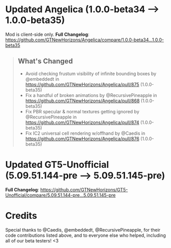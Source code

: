 # Updated Angelica (1.0.0-beta34 -->  1.0.0-beta35)
Mod is client-side only.
**Full Changelog**: https://github.com/GTNewHorizons/Angelica/compare/1.0.0-beta34...1.0.0-beta35
>## What's Changed
> * Avoid checking frustum visibility of infinite bounding boxes by @embeddedt in https://github.com/GTNewHorizons/Angelica/pull/875 (1.0.0-beta35)
> * Fix a handful of broken animations by @RecursivePineapple in https://github.com/GTNewHorizons/Angelica/pull/868 (1.0.0-beta35)
> * Fix PBR specular & normal textures getting ignored by @RecursivePineapple in https://github.com/GTNewHorizons/Angelica/pull/874 (1.0.0-beta35)
> * Fix IC2 universal cell rendering w/offhand by @Caedis in https://github.com/GTNewHorizons/Angelica/pull/876 (1.0.0-beta35)
>

# Updated GT5-Unofficial (5.09.51.144-pre -->  5.09.51.145-pre)
**Full Changelog**: https://github.com/GTNewHorizons/GT5-Unofficial/compare/5.09.51.144-pre...5.09.51.145-pre

# Credits
Special thanks to @Caedis, @embeddedt, @RecursivePineapple, for their code contributions listed above, and to everyone else who helped, including all of our beta testers! <3
